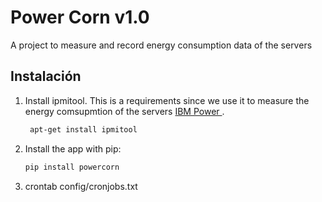 # Power Corn v1.0

A project to measure and record energy consumption data of the servers

## Instalación

1. Install ipmitool. This is a requirements since we use it to measure the energy comsupmtion of the servers [IBM Power ](https://www.ibm.com/docs/es/power8?topic=power8-p8eih-p8eih-ipmitool-htm).

   ```bash
    apt-get install ipmitool
   ```

2. Install the app with pip:
   ```bash
   pip install powercorn
   ```
3. crontab config/cronjobs.txt
